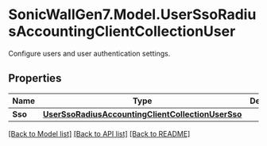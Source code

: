 # SonicWallGen7.Model.UserSsoRadiusAccountingClientCollectionUser
Configure users and user authentication settings.

## Properties

Name | Type | Description | Notes
------------ | ------------- | ------------- | -------------
**Sso** | [**UserSsoRadiusAccountingClientCollectionUserSso**](UserSsoRadiusAccountingClientCollectionUserSso.md) |  | [optional] 

[[Back to Model list]](../README.md#documentation-for-models) [[Back to API list]](../README.md#documentation-for-api-endpoints) [[Back to README]](../README.md)

